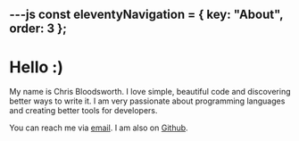 ---js
const eleventyNavigation = {
	key: "About",
	order: 3
};
---
# Hello :)
My name is Chris Bloodsworth. I love simple, beautiful code and discovering
better ways to write it. I am very passionate about programming languages and
creating better tools for developers.

You can reach me via
<a href="mailto:christopherbloodsworth@gmail.com"
	 target="_blank" rel=noopener> email</a>.
I am also on [Github](https://github.com/cbloodsworth).
